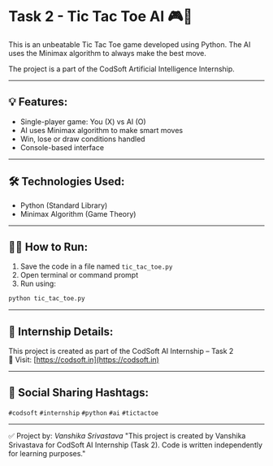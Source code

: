 
# Task 2 - Tic Tac Toe AI 🎮🤖

This is an unbeatable Tic Tac Toe game developed using Python. The AI uses the Minimax algorithm to always make the best move.

The project is a part of the CodSoft Artificial Intelligence Internship.

---

## 💡 Features:
- Single-player game: You (X) vs AI (O)
- AI uses Minimax algorithm to make smart moves
- Win, lose or draw conditions handled
- Console-based interface

---

## 🛠️ Technologies Used:
- Python (Standard Library)
- Minimax Algorithm (Game Theory)

---

## 🧑‍💻 How to Run:
1. Save the code in a file named `tic_tac_toe.py`
2. Open terminal or command prompt
3. Run using:

```bash
python tic_tac_toe.py
```

---

## 📌 Internship Details:
This project is created as part of the CodSoft AI Internship – Task 2  
🔗 Visit: [https://codsoft.in](https://codsoft.in)

---

## 📢 Social Sharing Hashtags:
`#codsoft` `#internship` `#python` `#ai` `#tictactoe`

---

✅ Project by: *Vanshika Srivastava*
"This project is created by Vanshika Srivastava for CodSoft AI Internship (Task 2). Code is written independently for learning purposes."

